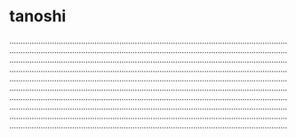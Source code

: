 # tanoshi
........................................................................................................................................................................................................................................................................................................................................................................................................................................................................................................................................................................................................................................................................................................................................................................................................................................................................................................................................................................................................................................................................................................................................................................................................................................................................................